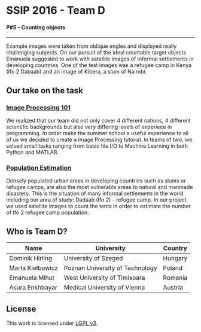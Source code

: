 # SSIP 2016 - Team D
#### P#5 – Counting objects

----

Example images were taken from oblique angles and displayed really challenging subjects. On our pursuit of the ideal countable target objects Emanuela suggested to work with satellite images of informal settlements in developing countries.
One of the test images was a refugee camp in Kenya (Ifo 2 Dabaab) and an image of Kibera, a slum of Nairobi.

## Our take on the task

### [Image Processing 101](tutorial/Readme.md)

We realized that our team did not only cover 4 different nations, 4 different scientific backgrounds but also very differing levels of experiece in programming. In order make the summer school a useful experience to all of us we decided to create a Image Processing tutorial. In teams of two, we solved small tasks ranging from basic file I/O to Machine Learning in both Python and MATLAB.

### [Population Estimation](population_estimation/Readme.md)

Densely populated urban areas in developing countries such as slums or refugee camps,  are also the most vulnerable areas to natural and manmade disasters.  This is the situation of many informal settlements in the world including our area of study: Dadaab (Ifo 2) - refugee camp. In our project we used satellite images to count the tents in order to estimate the number of Ifo 2 refugee camp population.

## Who is Team D?

| Name | University | Country |
|------------------|---------------------------------|---------|
| Dominik Hirling  | University of Szeged            | Hungary |
| Marta Kiełbowicz | Poznan University of Technology | Poland  |
| Emanuela Mihut   | West University of Timisoara    | Romania |
| Asura Enkhbayar  | Medical University of Vienna    | Austria |

## License
This work is licensed under [LGPL v3](http://www.gnu.org/copyleft/lesser.html).
